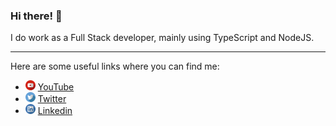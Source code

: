 ### Hi there! 👋

I do work as a Full Stack developer, mainly using TypeScript and NodeJS.

---

Here are some useful links where you can find me:

<ul>
  <li>
    <img src="https://github.com/mateusduraes/mateusduraes/blob/master/youtube.svg" width="16" alt="YouTube"> 
    <a href="https://www.youtube.com/channel/UCsxY6tVQED5YBALHpHLuXQw" target="_blank" title="YouTube">YouTube</a>
  </li>

  <li>
    <img src="https://github.com/mateusduraes/mateusduraes/blob/master/twitter.svg" width="16" alt="Twitter Logo" />
    <a href="https://twitter.com/mduraes1994" target="_blank" title="Twitter">Twitter</a>
  </li>

  <li>
    <img src="https://github.com/mateusduraes/mateusduraes/blob/master/linkedin.svg" width="16" alt="LinkedIn Logo">
    <a href="https://www.linkedin.com/in/mateusduraes1994/" target="_blank" title="LinkedIn">Linkedin</a>
  </li>
</ul>
